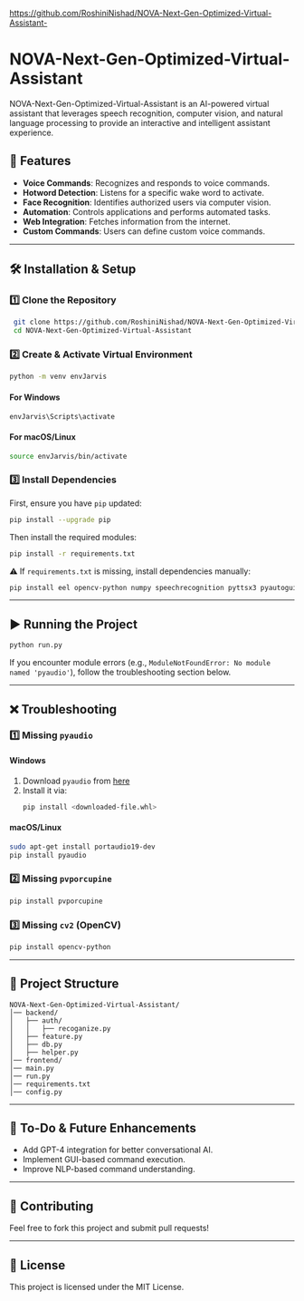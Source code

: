 https://github.com/RoshiniNishad/NOVA-Next-Gen-Optimized-Virtual-Assistant-
# NOVA-Next-Gen-Optimized-Virtual-Assistant

NOVA-Next-Gen-Optimized-Virtual-Assistant is an AI-powered virtual assistant that leverages speech recognition, computer vision, and natural language processing to provide an interactive and intelligent assistant experience.

## 🚀 Features
- **Voice Commands**: Recognizes and responds to voice commands.
- **Hotword Detection**: Listens for a specific wake word to activate.
- **Face Recognition**: Identifies authorized users via computer vision.
- **Automation**: Controls applications and performs automated tasks.
- **Web Integration**: Fetches information from the internet.
- **Custom Commands**: Users can define custom voice commands.

---

## 🛠️ Installation & Setup
### 1️⃣ Clone the Repository
```sh
 git clone https://github.com/RoshiniNishad/NOVA-Next-Gen-Optimized-Virtual-Assistant.git
 cd NOVA-Next-Gen-Optimized-Virtual-Assistant
```

### 2️⃣ Create & Activate Virtual Environment
```sh
python -m venv envJarvis
```
#### **For Windows**
```sh
envJarvis\Scripts\activate
```
#### **For macOS/Linux**
```sh
source envJarvis/bin/activate
```

### 3️⃣ Install Dependencies
First, ensure you have `pip` updated:
```sh
pip install --upgrade pip
```
Then install the required modules:
```sh
pip install -r requirements.txt
```

⚠️ If `requirements.txt` is missing, install dependencies manually:
```sh
pip install eel opencv-python numpy speechrecognition pyttsx3 pyautogui pvporcupine pyaudio
```

---

## ▶️ Running the Project
```sh
python run.py
```

If you encounter module errors (e.g., `ModuleNotFoundError: No module named 'pyaudio'`), follow the troubleshooting section below.

---

## ❌ Troubleshooting
### 1️⃣ Missing `pyaudio`
#### **Windows**
1. Download `pyaudio` from [here](https://www.lfd.uci.edu/~gohlke/pythonlibs/#pyaudio)
2. Install it via:
   ```sh
   pip install <downloaded-file.whl>
   ```

#### **macOS/Linux**
```sh
sudo apt-get install portaudio19-dev
pip install pyaudio
```

### 2️⃣ Missing `pvporcupine`
```sh
pip install pvporcupine
```

### 3️⃣ Missing `cv2` (OpenCV)
```sh
pip install opencv-python
```

---

## 📂 Project Structure
```
NOVA-Next-Gen-Optimized-Virtual-Assistant/
│── backend/
│   ├── auth/
│   │   ├── recoganize.py
│   ├── feature.py
│   ├── db.py
│   ├── helper.py
│── frontend/
│── main.py
│── run.py
│── requirements.txt
│── config.py
```

---

## 📌 To-Do & Future Enhancements
- Add GPT-4 integration for better conversational AI.
- Implement GUI-based command execution.
- Improve NLP-based command understanding.

---

## 🤝 Contributing
Feel free to fork this project and submit pull requests!

---

## 📄 License
This project is licensed under the MIT License.

